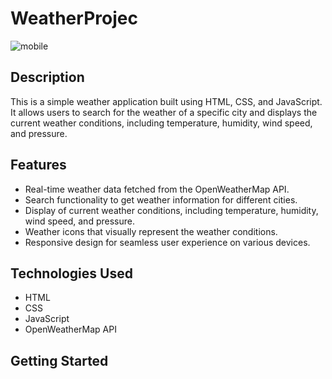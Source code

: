 # WeatherProjec

![mobile](https://github.com/DarboeDev/WeatherProject/assets/125799918/2e0d8b5d-0d74-414c-83e3-adcd5ace1455)


## Description

This is a simple weather application built using HTML, CSS, and JavaScript.
It allows users to search for the weather of a specific city and displays the current weather conditions, including temperature, humidity, wind speed, and pressure.

## Features

- Real-time weather data fetched from the OpenWeatherMap API.
- Search functionality to get weather information for different cities.
- Display of current weather conditions, including temperature, humidity, wind speed, and pressure.
- Weather icons that visually represent the weather conditions.
- Responsive design for seamless user experience on various devices.

## Technologies Used

- HTML
- CSS
- JavaScript
- OpenWeatherMap API

## Getting Started

